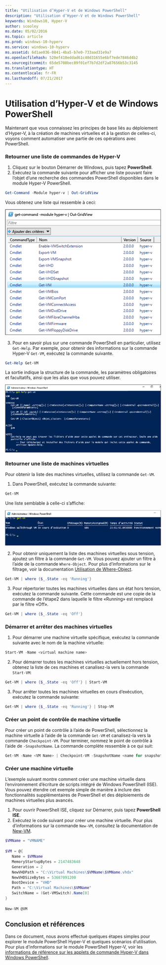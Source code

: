 ```yaml
---
title: "Utilisation d’Hyper-V et de Windows PowerShell"
description: "Utilisation d’Hyper-V et de Windows PowerShell"
keywords: Windows10, Hyper-V
author: scooley
ms.date: 05/02/2016
ms.topic: article
ms.prod: windows-10-hyperv
ms.service: windows-10-hyperv
ms.assetid: 6d1ae036-0841-4ba5-b7e0-733aad31e9a7
ms.openlocfilehash: 520ef410eddad61c40d31655e6bf7ede7846d4b2
ms.sourcegitcommit: 65de5708bec89f01ef7b7d2df2a87656b53c3145
ms.translationtype: HT
ms.contentlocale: fr-FR
ms.lasthandoff: 07/21/2017
---
```

# Utilisation d’Hyper-V et de Windows PowerShell

Maintenant que vous connaissez les principes de base liés au déploiement d’Hyper-V, à la création de machines virtuelles et à la gestion de celles-ci, voyons comment automatiser une partie de ces opérations avec PowerShell.

### Retourner une liste de commandes de Hyper-V

1.  Cliquez sur le bouton Démarrer de Windows, puis tapez **PowerShell**.
2.  Exécutez la commande suivante pour afficher une liste pouvant faire l’objet d’une recherche des commandes PowerShell disponibles dans le module Hyper-V PowerShell.

 ```powershell
Get-Command -Module hyper-v | Out-GridView
```
  Vous obtenez une liste qui ressemble à ceci:

  ![](media\command_grid.png)

3. Pour en savoir plus sur une commande PowerShell en particulier, utilisez `Get-Help`. Par exemple, pour obtenir des informations sur la commande Hyper-V `Get-VM`, exécutez la commande suivante.

  ```powershell
Get-Help Get-VM
```
 La sortie indique la structure de la commande, les paramètres obligatoires et facultatifs, ainsi que les alias que vous pouvez utiliser.

 ![](media\get_help.png)


### Retourner une liste de machines virtuelles

Pour obtenir la liste des machines virtuelles, utilisez la commande `Get-VM`.

1. Dans PowerShell, exécutez la commande suivante:
 
 ```powershell
Get-VM
```
 Une liste semblable à celle-ci s’affiche:

 ![](media\get_vm.png)

2. Pour obtenir uniquement la liste des machines virtuelles sous tension, ajoutez un filtre à la commande `Get-VM`. Vous pouvez ajouter un filtre à l’aide de la commande `Where-Object`. Pour plus d’informations sur le filtrage, voir la documentation [Utilisation de Where-Object](https://technet.microsoft.com/en-us/library/ee177028.aspx).   

 ```powershell
 Get-VM | where {$_.State -eq 'Running'}
 ```
3.  Pour répertorier toutes les machines virtuelles dans un état hors tension, exécutez la commande suivante. Cette commande est une copie de la commande de l’étape2 dans laquelle le filtre «Running» est remplacé par le filtre «Off».

 ```powershell
 Get-VM | where {$_.State -eq 'Off'}
 ```

### Démarrer et arrêter des machines virtuelles

1. Pour démarrer une machine virtuelle spécifique, exécutez la commande suivante avec le nom de la machine virtuelle:

 ```powershell
 Start-VM -Name <virtual machine name>
 ```

2. Pour démarrer toutes les machines virtuelles actuellement hors tension, obtenez la liste de ces machines et canalisez-la vers la commande `Start-VM`:

  ```powershell
 Get-VM | where {$_.State -eq 'Off'} | Start-VM
 ```
3. Pour arrêter toutes les machines virtuelles en cours d’exécution, exécutez la commande suivante:
 
  ```powershell
 Get-VM | where {$_.State -eq 'Running'} | Stop-VM
 ```

### Créer un point de contrôle de machine virtuelle

Pour créer un point de contrôle à l’aide de PowerShell, sélectionnez la machine virtuelle à l’aide de la commande `Get-VM` et canalisez-la vers la commande `Checkpoint-VM`. Pour terminer, nommez le point de contrôle à l’aide de `-SnapshotName`. La commande complète ressemble à ce qui suit:

 ```powershell
 Get-VM -Name <VM Name> | Checkpoint-VM -SnapshotName <name for snapshot>
 ```
### Créer une machine virtuelle

L’exemple suivant montre comment créer une machine virtuelle dans l’environnement d’écriture de scripts intégré de Windows PowerShell (ISE). Vous pouvez étendre cet exemple simple de manière à inclure des fonctionnalités supplémentaires de PowerShell et des déploiements de machines virtuelles plus avancés.

1. Pour ouvrir PowerShell ISE, cliquez sur Démarrer, puis tapez **PowerShell ISE**.
2. Exécutez le code suivant pour créer une machine virtuelle. Pour plus d’informations sur la commande `New-VM`, consultez la documentation de [New-VM](https://technet.microsoft.com/en-us/library/hh848537.aspx).

  ```powershell
 $VMName = "VMNAME"

 $VM = @{
     Name = $VMName 
     MemoryStartupBytes = 2147483648
     Generation = 2
     NewVHDPath = "C:\Virtual Machines\$VMName\$VMName.vhdx"
     NewVHDSizeBytes = 53687091200
     BootDevice = "VHD"
     Path = "C:\Virtual Machines\$VMName"
     SwitchName = (Get-VMSwitch).Name[0]
 }

 New-VM @VM
  ```

## Conclusion et références

Dans ce document, nous avons effectué quelques étapes simples pour explorer le module PowerShell Hyper-V et quelques scénarios d’utilisation. Pour plus d’informations sur le module PowerShell Hyper-V, voir les [informations de référence sur les applets de commande Hyper-V dans Windows PowerShell](https://technet.microsoft.com/%5Clibrary/Hh848559.aspx).  
 
